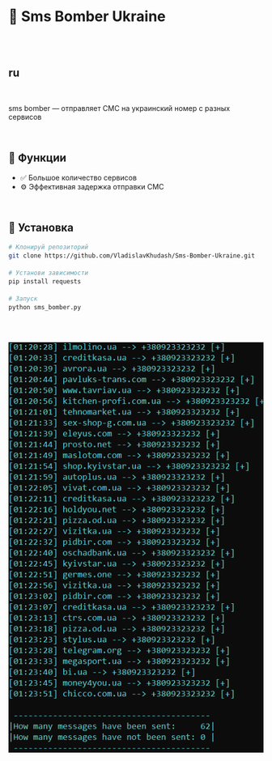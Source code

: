 # 🌟 Sms Bomber Ukraine


<br><br>


## ru

<br>

sms bomber — отправляет СМС на украинский номер с разных сервисов

<br>

## 🚀 Функции

- ✅ Большое количество сервисов
- ⚙️ Эффективная задержка отправки СМС 

<br>

## 🧰 Установка

```bash
# Клонируй репозиторий
git clone https://github.com/VladislavKhudash/Sms-Bomber-Ukraine.git

# Установи зависимости
pip install requests

# Запуск
python sms_bomber.py
```

<br><br>

![sms_bomber](sms_bomber.png)
